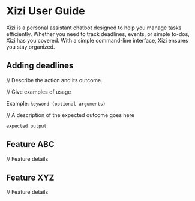 # Xizi User Guide

Xizi is a personal assistant chatbot designed to help you manage tasks efficiently. Whether you need to track deadlines, events, or simple to-dos, Xizi has you covered. With a simple command-line interface, Xizi ensures you stay organized.

## Adding deadlines

// Describe the action and its outcome.

// Give examples of usage

Example: `keyword (optional arguments)`

// A description of the expected outcome goes here

```
expected output
```

## Feature ABC

// Feature details


## Feature XYZ

// Feature details